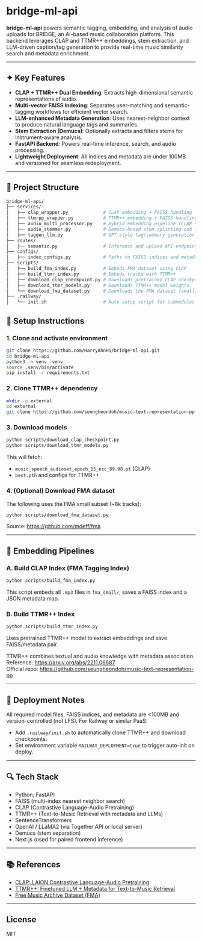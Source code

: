 # bridge-ml-api

**bridge-ml-api** powers semantic tagging, embedding, and analysis of audio uploads for BRIDGE, an AI-based music collaboration platform. This backend leverages CLAP and TTMR++ embeddings, stem extraction, and LLM-driven caption/tag generation to provide real-time music similarity search and metadata enrichment.

---

## ✦ Key Features

- **CLAP + TTMR++ Dual Embedding**: Extracts high-dimensional semantic representations of audio.
- **Multi-vector FAISS Indexing**: Separates user-matching and semantic-tagging workflows for efficient vector search.
- **LLM-enhanced Metadata Generation**: Uses nearest-neighbor context to produce natural language tags and summaries.
- **Stem Extraction (Demucs)**: Optionally extracts and filters stems for instrument-aware analysis.
- **FastAPI Backend**: Powers real-time inference, search, and audio processing.
- **Lightweight Deployment**: All indices and metadata are under 100MB and versioned for seamless redeployment.

---

## 📁 Project Structure

```bash
bridge-ml-api/
├── services/
│   ├── clap_wrapper.py             # CLAP embedding + FAISS handling
│   ├── ttmrpp_wrapper.py           # TTMR++ embedding + FAISS handling
│   ├── audio_multi_processor.py    # Hybrid embedding pipeline (CLAP + TTMR++)
│   ├── audio_stemmer.py            # Demucs-based stem splitting and filtering
│   ├── taggen_llm.py               # GPT-style tag/summary generation
├── routes/
│   ├── semantic.py                 # Inference and upload API endpoints
├── configs/
│   ├── index_configs.py            # Paths to FAISS indices and metadata
├── scripts/
│   ├── build_fma_index.py          # Embeds FMA dataset using CLAP
│   ├── build_ttmr_index.py         # Embeds tracks with TTMR++
│   ├── download_clap_checkpoint.py # Downloads pretrained CLAP checkpoint
│   ├── download_ttmr_models.py     # Downloads TTMR++ model weights
│   └── download_fma_dataset.py     # Downloads the FMA dataset (small/medium)
├── .railway/
│   └── init.sh                     # Auto-setup script for submodules and models
```

## 🔧 Setup Instructions

### 1. Clone and activate environment

```bash
git clone https://github.com/HarryAhnHS/bridge-ml-api.git
cd bridge-ml-api
python3 -m venv .venv
source .venv/bin/activate
pip install -r requirements.txt
```

### 2. Clone TTMR++ dependency

```bash
mkdir -p external
cd external
git clone https://github.com/seungheondoh/music-text-representation-pp.git
```

### 3. Download models

```bash
python scripts/download_clap_checkpoint.py
python scripts/download_ttmr_models.py
```

This will fetch:

- `music_speech_audioset_epoch_15_esc_89.98.pt` (CLAP)
- `best.pth` and configs for TTMR++

### 4. (Optional) Download FMA dataset

The following uses the FMA small subset (~8k tracks):

```bash
python scripts/download_fma_dataset.py
```

Source: https://github.com/mdeff/fma

---

## 🧠 Embedding Pipelines

### A. Build CLAP Index (FMA Tagging Index)

```bash
python scripts/build_fma_index.py
```

This script embeds all `.mp3` files in `fma_small/`, saves a FAISS index and a JSON metadata map.

### B. Build TTMR++ Index

```bash
python scripts/build_ttmr_index.py
```

Uses pretrained TTMR++ model to extract embeddings and save FAISS/metadata pair.

TTMR++ combines textual and audio knowledge with metadata association.  
Reference: https://arxiv.org/abs/2211.06687  
Official repo: https://github.com/seungheondoh/music-text-representation-pp

---

## 🚀 Deployment Notes

All required model files, FAISS indices, and metadata are <100MB and version-controlled (not LFS). For Railway or similar PaaS:

- Add `.railway/init.sh` to automatically clone TTMR++ and download checkpoints.
- Set environment variable `RAILWAY_DEPLOYMENT=true` to trigger auto-init on deploy.

---

## 🔍 Tech Stack

- Python, FastAPI
- FAISS (multi-index nearest neighbor search)
- CLAP (Contrastive Language-Audio Pretraining)
- TTMR++ (Text-to-Music Retrieval with metadata and LLMs)
- SentenceTransformers
- OpenAI / LLaMA2 (via Together API or local server)
- Demucs (stem separation)
- Next.js (used for paired frontend inference)

---

## 📚 References

- [CLAP: LAION Contrastive Language-Audio Pretraining](https://arxiv.org/abs/2211.06687)
- [TTMR++: Finetuned LLM + Metadata for Text-to-Music Retrieval](https://github.com/seungheondoh/music-text-representation-pp)
- [Free Music Archive Dataset (FMA)](https://github.com/mdeff/fma)

---

## License

MIT
